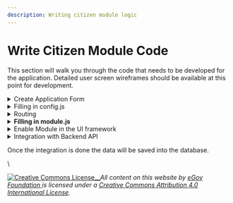 ```yaml
---
description: Writing citizen module logic
---
```


# Write Citizen Module Code

This section will walk you through the code that needs to be developed for the application. Detailed user screen wireframes should be available at this point for development.

<details>

<summary>Create Application Form</summary>

First, we need to create a form where users can enter all required information and submit the form. Create a file called index.js in the path below:

`/web/micro-ui/internals/packages/module/br/src/pages/citizen/create/index.js`\


&#x20;`index.js` will import the **Formcomposer**. Inside that, we will add the heading, label, and form components. The configuration file that will contain the actual form schema is mapped below in the following two lines. The newConfig.json file details are mentioned in the below sections.

```jsx
import { newConfig } from "../../../components/config/config";
const configs = newConfig?newConfig:newConfig;
```

```jsx
import { FormComposer } from "@egovernments/digit-ui-react-components";
import React from "react";
import { useTranslation } from "react-i18next";

import { newConfig } from "../../../components/config/config";

const Create = () => {
 
  const { t } = useTranslation();
  const configs = newConfig?newConfig:newConfig;

  return (
    <FormComposer
    heading={t("Create Birth Registration")}
    label={t("ES_COMMON_APPLICATION_SUBMIT")}
    config={configs.map((config) => {
      return {
        ...config,
        body: config.body.filter((a) => !a.hideInEmployee),
      };
    })}
  
    fieldStyle={{ marginRight: 0 }}
  />
  );
};

export default Create;
```

</details>

<details>

<summary>Filling in config.js</summary>

Create a file called config.js under the following path:

`/micro-ui/web/micro-ui-internals/packages/modules/br/src/components/config.js`

This file defines the form meta-data and structure. The form heading goes into the "head" field. Components inside the form go into the body field.

This form config has already been mapped in the `index.js` file and therefore will be rendered onto the screen.&#x20;

```
export const newConfig =[
    {
        "head": "Birth-Details",
        "body": [
         
            {
                type: "component",
                component: "BrSelectName",
                key: "BrSelectName",
                withoutLabel: true,
              },
              {
                type: "component",
                component: "BRSelectGender",
                key: "BRSelectPhoneGender",
                withoutLabel: true,
              },
              {
                type: "component",
                component: "BRSelectPhoneNumber",
                key: "BRSelectPhoneNumber",
                withoutLabel: true,
              },
              {
                type: "component",
                component: "BRSelectEmailId",
                key: "BRSelectEmailId",
                withoutLabel: true,
              },
          
              {
                type: "component",
                component: "BrSelectAddress",
                key: "BrSelectAddress",
                withoutLabel: true,
              },
              {
                type: "component",
                component: "SelectCorrespondenceAddress",
                key: "SelectCorrespondenceAddress",
                withoutLabel: true,
              },
        ]
    },

];
```

Components that we are using in `newConfig.js`:-\
\
[BrSelectName](https://github.com/egovernments/DIGIT-OSS/blob/a235f1eedef56652055d450924e8772e75bd1ac6/frontend/micro-ui/web/micro-ui-internals/packages/modules/br/src/pagecomponents/BrSelectName.js)\
[BrSelectGender](https://github.com/egovernments/DIGIT-OSS/blob/a235f1eedef56652055d450924e8772e75bd1ac6/frontend/micro-ui/web/micro-ui-internals/packages/modules/br/src/pagecomponents/BRSelectGender.js)\
[BrSelectPhoneNumber](https://github.com/egovernments/DIGIT-OSS/blob/a235f1eedef56652055d450924e8772e75bd1ac6/frontend/micro-ui/web/micro-ui-internals/packages/modules/br/src/pagecomponents/BrSelectPhoneNumber.js)\
[BrSelectEmailId](https://github.com/egovernments/DIGIT-OSS/blob/a235f1eedef56652055d450924e8772e75bd1ac6/frontend/micro-ui/web/micro-ui-internals/packages/modules/br/src/pagecomponents/SelectEmailId.js)\
[BrSelectAddress](https://github.com/egovernments/DIGIT-OSS/blob/a235f1eedef56652055d450924e8772e75bd1ac6/frontend/micro-ui/web/micro-ui-internals/packages/modules/br/src/pagecomponents/BrSelectAddress.js)\
[SelectCorrespondenceAddress](https://github.com/egovernments/DIGIT-OSS/blob/a235f1eedef56652055d450924e8772e75bd1ac6/frontend/micro-ui/web/micro-ui-internals/packages/modules/br/src/pagecomponents/SelectCorrespondenceAddress.js)



</details>

<details>

<summary>Routing</summary>

After adding the `config.js` and `create/index.js` , add routing for the birth registration form.&#x20;

Create the index.js into `br/src/pages/citizen/index.js` where we will add the private route. In `index.js`, we mention the path and component name which component we need to show or render when we hit that route.

```jsx
import { AppContainer, BackButton,PrivateRoute } from "@egovernments/digit-ui-react-components";
import React from "react";
import {  Switch, useRouteMatch } from "react-router-dom";

import { useTranslation } from "react-i18next";



const App = () => {
  const { path, url, ...match } = useRouteMatch();
  const { t } = useTranslation();

  const Create = Digit?.ComponentRegistryService?.getComponent("BRCreate");
  const Response = Digit?.ComponentRegistryService?.getComponent("Response");
  
  return (
    <span className={"pt-citizen"}>
      <Switch>
        <AppContainer>
        <BackButton>Back</BackButton> 
        
          <PrivateRoute path={`${path}/birth`} component={Create} />
          <PrivateRoute path={`${path}/response`} component={Response} />
        </AppContainer>
      </Switch>
    </span>
  );
};

export default App;

```

**Add a card on the citizen landing screen:**

![](<../../../../.gitbook/assets/image (225).png>)

Once the form is created and routing is added, we add the module card on our Digit-UI landing page for citizens.&#x20;



</details>

<details>

<summary><strong>Filling in module.js</strong></summary>

`module.js` is the entry point of every module e.g:- ( Birth-Registration, Property Tax ) so here we need to register all the components, links, code etc..

```jsx
import {  CitizenHomeCard, PTIcon } from "@egovernments/digit-ui-react-components";
import React, { useEffect } from "react";
import { useTranslation } from "react-i18next";
import { useRouteMatch } from "react-router-dom";
import CitizenApp from "./pages/citizen";
import Create from "./pages/citizen/create/index";
import EmployeeApp from "./pages/employee";
import BrSelectName from "./pagecomponents/BrSelectName";
import BRSelectPhoneNumber from "./pagecomponents/BrSelectPhoneNumber";
import BRSelectGender from "./pagecomponents/BRSelectGender";
import BRSelectEmailId from "./pagecomponents/SelectEmailId";
import BRSelectPincode from "./pagecomponents/BRSelectPincode";
import BrSelectAddress from "./pagecomponents/BrSelectAddress";
import SelectCorrespondenceAddress from "./pagecomponents/SelectCorrespondenceAddress";
import SelectDocuments from "./pagecomponents/SelectDocuments";
import BRCard from "./components/config/BRCard";
import BRManageApplication from "./pages/employee/BRManageApplication";
import RegisterDetails from "./pages/employee/RegisterDetails";
import Response from "./pages/citizen/create/Response";

const componentsToRegister = {
 Response,
  RegisterDetails,
  BRManageApplication,
  BRCard,
  SelectDocuments,
  SelectCorrespondenceAddress,
  BrSelectAddress,
  BRSelectPincode,
  BRSelectEmailId,
  BRSelectGender,
  BRSelectPhoneNumber,
  BrSelectName,
  BRCreate : Create,
};

export const BRModule = ({ stateCode, userType, tenants }) => {
  const { path, url } = useRouteMatch();

  const moduleCode = "BR";
  const language = Digit.StoreData.getCurrentLanguage();
  const { isLoading, data: store } = Digit.Services.useStore({ stateCode, moduleCode, language });

  if (userType === "citizen") {
    return <CitizenApp path={path} stateCode={stateCode} />;
  }

  return <EmployeeApp path={path} stateCode={stateCode} />;
};

export const BRLinks = ({ matchPath, userType }) => {
  const { t } = useTranslation();


  const links = [
  
    {
      link: `${matchPath}/birth`,
      i18nKey: t("Create BirthRegistration"),
    },
   
   
  ];

  return <CitizenHomeCard header={t("BirthRegistration")} links={links} Icon={() => <PTIcon className="fill-path-primary-main" />} />;
};

export const initBRComponents = () => {
  Object.entries(componentsToRegister).forEach(([key, value]) => {
    Digit.ComponentRegistryService.setComponent(key, value);
  });
};


```





</details>

<details>

<summary>Enable Module in the UI framework</summary>

After registering all components, links and module code we need to enable it in two places:\
1\) `Web/Src/app.js` : In app.js we import the BRModule, initBRComponents, and BRLinks and enable the BR module.

```jsx
import React from 'react';

import { initDSSComponents } from "@egovernments/digit-ui-module-dss";
import { PaymentModule, PaymentLinks, paymentConfigs } from "@egovernments/digit-ui-module-common";
import { DigitUI } from "@egovernments/digit-ui-module-core";
import { initLibraries } from "@egovernments/digit-ui-libraries";
import { initEngagementComponents } from "@egovernments/digit-ui-module-engagement";
import {initCustomisationComponents} from "./Customisations";
import { initCommonPTComponents } from "@egovernments/digit-ui-module-commonpt";
import { BRModule ,initBRComponents ,BRLinks} from "@egovernments/digit-ui-module-br";

initLibraries();
//"WS" removed the ws enabledModules ;
const enabledModules = ["Payment","QuickPayLinks", "DSS","Engagement", "BR"];
window.Digit.ComponentRegistryService.setupRegistry({
  ...paymentConfigs,
  PaymentModule,
  PaymentLinks,
  BRModule,
  BRLinks,

});

initBRComponents();
initDSSComponents();
initEngagementComponents();

initCustomisationComponents();

function App() {
  const stateCode = window.globalConfigs?.getConfig("STATE_LEVEL_TENANT_ID") || process.env.REACT_APP_STATE_LEVEL_TENANT_ID;
  if (!stateCode) {
    return <h1>stateCode is not defined</h1>
  }
  return (
    <DigitUI stateCode={stateCode} enabledModules={enabledModules}  />
  );
}

export default App;

```

2\) `web/micro-ui-internals/example/src/index.js` :\
In index.js, we will import the BRModule, initBRComponents, and BRLinks and enable the BR module.

```jsx
import React from "react";
import ReactDOM from "react-dom";
import { initLibraries } from "@egovernments/digit-ui-libraries";
import { BRModule, initBRComponents ,BRLinks} from "@egovernments/digit-ui-module-br";
import { initDSSComponents } from "@egovernments/digit-ui-module-dss";
import { PaymentModule, PaymentLinks, paymentConfigs } from "@egovernments/digit-ui-module-common";
import { initEngagementComponents } from "@egovernments/digit-ui-module-engagement";
import { DigitUI } from "@egovernments/digit-ui-module-core";
import "@egovernments/digit-ui-css/example/index.css";



var Digit = window.Digit || {};

const enabledModules = [ "Payment","QuickPayLinks", "DSS","Engagement","BR"];

const initTokens = (stateCode) => {
  const userType = window.sessionStorage.getItem("userType") || process.env.REACT_APP_USER_TYPE || "CITIZEN";

  const token =window.localStorage.getItem("token")|| process.env[`REACT_APP_${userType}_TOKEN`];
 
  const citizenInfo = window.localStorage.getItem("Citizen.user-info")
 
  const citizenTenantId = window.localStorage.getItem("Citizen.tenant-id") || stateCode;

  const employeeInfo = window.localStorage.getItem("Employee.user-info");
  const employeeTenantId = window.localStorage.getItem("Employee.tenant-id");

  const userTypeInfo = userType === "CITIZEN" || userType === "QACT" ? "citizen" : "employee";
  window.Digit.SessionStorage.set("user_type", userTypeInfo);
  window.Digit.SessionStorage.set("userType", userTypeInfo);

  if (userType !== "CITIZEN") {
    window.Digit.SessionStorage.set("User", { access_token: token, info: userType !== "CITIZEN" ? JSON.parse(employeeInfo) : citizenInfo });
  } else {
    // if (!window.Digit.SessionStorage.get("User")?.extraRoleInfo) window.Digit.SessionStorage.set("User", { access_token: token, info: citizenInfo });
  }

  window.Digit.SessionStorage.set("Citizen.tenantId", citizenTenantId);
 
 if(employeeTenantId && employeeTenantId.length) window.Digit.SessionStorage.set("Employee.tenantId", employeeTenantId);
};

const initDigitUI = () => {
  window?.Digit.ComponentRegistryService.setupRegistry({

    PaymentModule,
    BRModule,
    PaymentLinks,
    BRLinks,
 
  });


  initDSSComponents();
  initEngagementComponents();
  initBRComponents();



  
  const stateCode = window?.globalConfigs?.getConfig("STATE_LEVEL_TENANT_ID") || "pb";
  initTokens(stateCode);

  const registry = window?.Digit.ComponentRegistryService.getRegistry();
  ReactDOM.render(<DigitUI stateCode={stateCode} enabledModules={enabledModules} />, document.getElementById("root"));
};

initLibraries().then(() => {
  initDigitUI();
});

```

Once we enable the BR module in app.js and index.js, the module will be available in the UI. Click on [http://localhost:3000/digit-ui/citizen](http://localhost:3000/digit-ui/citizen) to see the UI.

In `modules/core/src/pages/citizen/Home/index.js,` add the following:

```
{
        name: t("Birth-Registration"),
        Icon: <OBPSIcon />,
        onClick: () => history.push("/digit-ui/citizen/br-home"),
      },
```

Once we add the link to the homepage,we can see the birth-registration module on our Digit-UI Homepage.&#x20;

Now, let's add the homepage card for the citizen module.

```jsx
import {
    Calender, CardBasedOptions, CaseIcon, ComplaintIcon, DocumentIcon, HomeIcon, Loader, OBPSIcon, PTIcon, StandaloneSearchBar, WhatsNewCard
} from "@egovernments/digit-ui-react-components";
import React from "react";
import { useTranslation } from "react-i18next";
import { useHistory } from "react-router-dom";

const Home = () => {
  const { t } = useTranslation();
  const history = useHistory();
  const tenantId = Digit.ULBService.getCitizenCurrentTenant(true);
  const { data: { stateInfo } = {}, isLoading } = Digit.Hooks.useStore.getInitData();

  const conditionsToDisableNotificationCountTrigger = () => {
    if (Digit.UserService?.getUser()?.info?.type === "EMPLOYEE") return false;
    if (!Digit.UserService?.getUser()?.access_token) return false;
    return true;
  };

  const { data: EventsData, isLoading: EventsDataLoading } = Digit.Hooks.useEvents({
    tenantId,
    variant: "whats-new",
    config: {
      enabled: conditionsToDisableNotificationCountTrigger(),
    },
  });

  if (!tenantId) {
    history.push(`/digit-ui/citizen/select-language`);
  }

  const allCitizenServicesProps = {
    header: t("DASHBOARD_CITIZEN_SERVICES_LABEL"),
    sideOption: {
      name: t("DASHBOARD_VIEW_ALL_LABEL"),
      onClick: () => history.push("/digit-ui/citizen/all-services"),
    },
    options: [
     
     
      {
        name: t("Birth-Registration"),
        Icon: <OBPSIcon />,
        onClick: () => history.push("/digit-ui/citizen/br-home"),
      },
     
    ],
    styles: { display: "flex", flexWrap: "wrap", justifyContent: "flex-start", width: "100%" },
  };
  const allInfoAndUpdatesProps = {
    header: t("CS_COMMON_DASHBOARD_INFO_UPDATES"),
    sideOption: {
      name: t("DASHBOARD_VIEW_ALL_LABEL"),
      onClick: () => {},
    },
    options: [
      {
        name: t("CS_HEADER_MYCITY"),
        Icon: <HomeIcon />,
      },
      {
        name: t("EVENTS_EVENTS_HEADER"),
        Icon: <Calender />,
        onClick: () => history.push("/digit-ui/citizen/engagement/events"),
      },
      {
        name: t("CS_COMMON_DOCUMENTS"),
        Icon: <DocumentIcon />,
        onClick: () => history.push("/digit-ui/citizen/engagement/docs"),
      },
      {
        name: t("CS_COMMON_SURVEYS"),
        Icon: <DocumentIcon />,
        onClick: () => history.push("/digit-ui/citizen/engagement/surveys/list"),
      },
     
    ],
    styles: { display: "flex", flexWrap: "wrap", justifyContent: "flex-start", width: "100%" },
  };

  return isLoading ? (
    <Loader />
  ) : (
    <div className="HomePageWrapper">
      <div className="BannerWithSearch">
        <img src={stateInfo?.bannerUrl} />
        <div className="Search">
          <StandaloneSearchBar placeholder={t("CS_COMMON_SEARCH_PLACEHOLDER")} />
        </div>
      </div>

      <div className="ServicesSection">
        <CardBasedOptions {...allCitizenServicesProps} />
        <CardBasedOptions {...allInfoAndUpdatesProps} />
      </div>

      {conditionsToDisableNotificationCountTrigger() ? (
        EventsDataLoading ? (
          <Loader />
        ) : (
          <div className="WhatsNewSection">
            <div className="headSection">
              <h2>{t("DASHBOARD_WHATS_NEW_LABEL")}</h2>
              <p onClick={() => history.push("/digit-ui/citizen/engagement/whats-new")}>{t("DASHBOARD_VIEW_ALL_LABEL")}</p>
            </div>
            <WhatsNewCard {...EventsData?.[0]} />
          </div>
        )
      ) : null}
    </div>
  );
};

export default Home;

```





</details>

<details>

<summary>Integration with Backend API</summary>

We have done with the UI part for the citizen module. Now, we will see how to integrate it with the backend API.

**Service**

We create a service where we mention the API's call e.g:- POST, GET, PUT, PATCH, etc.\
basically, we will create a request inside the request we pass the data, URL, method, auth, and other params.

```javascript
import Urls from "../atoms/urls";
import { Request } from "../atoms/Utils/Request";

const BRService = {
  
  create: (data, tenantId) =>
    Request({
      data: data,
      url: Urls.br.create,
      useCache: false,
      method: "POST",
      auth: true,
      userService: true,
      params: { tenantId },
    }),
    get: (data, tenantId) =>
    Request({
      data: data,
      url: Urls.br.get,
      useCache: false,
      method: "GET",
      auth: true,
      userService: true,
      params: { tenantId },
    }),
};

export default BRService;

```

In Request, we pass the URL so that the URL we mention or add into the `service/atoms/url.js`

```javascript
br: {
    create: "https://62f0e3e5e2bca93cd23f2ada.mockapi.io/user",
    get:"https://62f0e3e5e2bca93cd23f2ada.mockapi.io/user",
    
  },
```

**Hooks**

Once BRService is created with all requests then will create a Hook and that hook we will use in our code to pass the data to the backend.

```jsx
import { useQuery, useMutation } from "react-query";

import BRService from "../../services/elements/BR";

export const useBRCreate = (tenantId, config = {}) => {
  return useMutation((data) => BRService.create(data, tenantId));
};

export default useBRCreate;

```

After creating Service and Hooks we need to register it into `packages/ libraries/src/index.js`

```jsx
import Enums from "./enums/index";
import mergeConfig from "./config/mergeConfig";
import { useStore } from "./services/index";
import { initI18n } from "./translations/index";
import { Storage, PersistantStorage } from "./services/atoms/Utils/Storage";
import { UserService } from "./services/elements/User";
import { ULBService } from "./services/molecules/Ulb";
import Hooks from "./hooks";
import { subFormRegistry } from "./subFormRegistry";
import BRService from "./services/elements/BR";

const setupLibraries = (Library, props) => {
  window.Digit = window.Digit || {};
  window.Digit[Library] = window.Digit[Library] || {};
  window.Digit[Library] = { ...window.Digit[Library], ...props };
};

const initLibraries = () => {
  setupLibraries("SessionStorage", Storage);
  setupLibraries("PersistantStorage", PersistantStorage);
  setupLibraries("UserService", UserService);
  setupLibraries("ULBService", ULBService);

  setupLibraries("Config", { mergeConfig });
  setupLibraries("Services", { useStore });

  setupLibraries("BRService", BRService);
  

  return new Promise((resolve) => {
    initI18n(resolve);
  });
};

export { initLibraries, Enums, Hooks, subFormRegistry };

```

We have setup the backend service, and now we will use the hooks or service to send the data to the backend after submitting the form.

Add the onSubmit function in this file: (`br/src/pages/citizen/create/index.js`) and in that function, we are passing the user’s entered data to the BRService that we have created.

```jsx
import { FormComposer, Loader } from "@egovernments/digit-ui-react-components";
import React, {  useState } from "react";
import { useTranslation } from "react-i18next";
import { useHistory } from "react-router-dom";
import { newConfig } from "../../../components/config/config";

const Create = () => {
  const tenantId = Digit.ULBService.getCurrentTenantId();
  const { t } = useTranslation();
  const history = useHistory();
  

  const onSubmit = (data) => {

    let Users = [
      {

        user: {
          babyFirstName: data?.BrSelectName?.babyFirstName,
          babyLastName: data?.BrSelectName?.babyLastName,
          fatherName: data?.BrSelectName?.fatherName,
          motherName: data?.BrSelectName?.motherName,
          gender: data?.BrSelectGender?.gender,
          doctorName: data?.BrSelectName?.doctorName,
          hospitalName: data?.BrSelectName?.hospitalName,
          placeOfBirth: data?.BrSelectName?.placeOfBirth,
          applicantMobileNumber: data?.BRSelectPhoneNumber?.applicantMobileNumber,
          altMobileNumber: data?.BRSelectPhoneNumber?.altMobileNumber,
          emailId: data?.BRSelectEmailId?.emailId,
          permanentAddress: data?.BrSelectAddress?.permanentAddress,
          permanentCity: data?.BrSelectAddress?.permanentCity,
          correspondenceCity: data?.SelectCorrespondenceAddress?.correspondenceCity,
          correspondenceAddress: data?.SelectCorrespondenceAddress?.correspondenceAddress,
          bloodGroup: data?.SelectCorrespondenceAddress?.bloodGroup,
          tenantId: tenantId,
        },
        
      },
    ];
      /* use customiseCreateFormData hook to make some chnages to the Employee object */
     Digit.BRService.create(Users, tenantId).then((result,err)=>{
       let getdata = {...data , get: result }
       onSelect("", getdata, "", true);
       console.log("daaaa",getdata);
     })
     .catch((e) => {
     console.log("err");
    });

    history.push("/digit-ui/citizen/br/response");

    console.log("getting data",Users)
    
  };
 
  
  /* use newConfig instead of commonFields for local development in case needed */

  const configs = newConfig?newConfig:newConfig;

  return (
    <FormComposer
    heading={t("Create Birth Registration")}
    label={t("ES_COMMON_APPLICATION_SUBMIT")}
    config={configs.map((config) => {
      return {
        ...config,
        body: config.body.filter((a) => !a.hideInEmployee),
      };
    })}
    onSubmit={onSubmit}
    fieldStyle={{ marginRight: 0 }}
  />
  );
};

export default Create;

```





</details>

Once the integration is done the data will be saved into the database.

\


[![Creative Commons License](https://i.creativecommons.org/l/by/4.0/80x15.png)\_\_](http://creativecommons.org/licenses/by/4.0/)_All content on this website by_ [_eGov Foundation_ ](https://egov.org.in/)_is licensed under a_ [_Creative Commons Attribution 4.0 International License_](http://creativecommons.org/licenses/by/4.0/)_._
